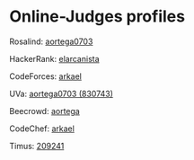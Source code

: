 # Online-Judges profiles
Rosalind: [aortega0703](https://rosalind.info/users/aortega0703/)

HackerRank: [elarcanista](https://www.hackerrank.com/elarcanista)

CodeForces: [arkael](https://codeforces.com/profile/arkael)

UVa: [aortega0703 (830743)](https://onlinejudge.org/index.php?option=com_onlinejudge&Itemid=19&page=show_authorstats&userid=830743)

Beecrowd: [aortega](https://www.beecrowd.com.br/judge/en/profile/100057)

CodeChef: [arkael](https://www.codechef.com/users/arkael)

Timus: [209241](https://acm.timus.ru/author.aspx?id=209241)
